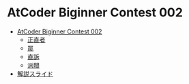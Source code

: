 AtCoder Biginner Contest 002
============================

- [AtCoder Biginner Contest 002](http://abc002.contest.atcoder.jp/)
    - [正直者](http://abc002.contest.atcoder.jp/tasks/abc002_1)
    - [罠](http://abc002.contest.atcoder.jp/tasks/abc002_2)
    - [直訴](http://abc002.contest.atcoder.jp/tasks/abc002_3)
    - [派閥](http://abc002.contest.atcoder.jp/tasks/abc002_4)
- [解説スライド](http://www.slideshare.net/chokudai/abc002)

